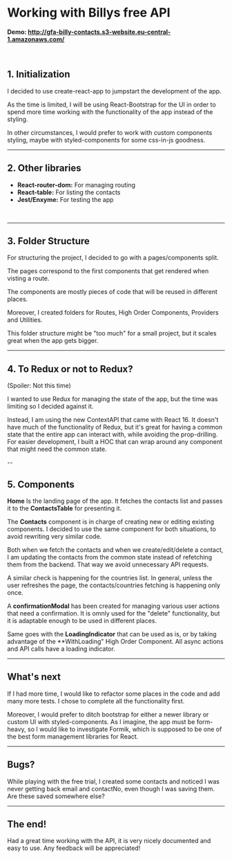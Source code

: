 # Working with Billys free API

**Demo: http://gfa-billy-contacts.s3-website.eu-central-1.amazonaws.com/**

<br>

## 1. Initialization

I decided to use create-react-app to jumpstart the development of the app.

As the time is limited, I will be using React-Bootstrap for the UI in order to spend more time working with the functionality of the app instead of the styling.

In other circumstances, I would prefer to work with custom components styling, maybe with styled-components for some css-in-js goodness.
<br>

---
## 2. Other libraries

- **React-router-dom:** For managing routing
- **React-table:** For listing the contacts
- **Jest/Enxyme:** For testing the app

<br>

---
## 3. Folder Structure

For structuring the project, I decided to go with a pages/components split. 

The pages correspond to the first components that get rendered when visting a route.

The components are mostly pieces of code that will be reused in different places.

Moreover, I created folders for Routes, High Order Components, Providers and Utilities.

This folder structure might be "too much" for a small project, but it scales great when the app gets bigger.

---
## 4. To Redux or not to Redux? 
(Spoiler: Not this time)

I wanted to use Redux for managing the state of the app, but the time was limiting so I decided against it.

Instead, I am using the new ContextAPI that came with React 16. It doesn't have much of the functionality of Redux, but it's great for having a common state that the entire app can interact with, while avoiding the prop-drilling.
For easier development, I built a HOC that can wrap around any component that might need the common state.

--
## 5. Components

**Home** Is the landing page of the app. It fetches the contacts list and passes it to the **ContactsTable** for presenting it.

The **Contacts** component is in charge of creating new or editing existing components. I decided to use the same component for both situations, to avoid rewriting very similar code.

Both when we fetch the contacts and when we create/edit/delete a contact, I am updating the contacts from the common state instead of refetching them from the backend. That way we avoid unnecessary API requests.

A similar check is happening for the countries list. In general, unless the user refreshes the page, the contacts/countries fetching is happening only once.

A **confirmationModal** has been created for managing various user actions that need a confirmation. It is omnly used for the "delete" functionality, but it is adaptable enough to be used in different places.

Same goes with the **LoadingIndicator** that can be used as is, or by taking advantage of the **WithLoading" High Order Component. All async actions and API calls have a loading indicator.

---
## What's next

If I had more time, I would like to refactor some places in the code and add many more tests. I chose to complete all the functionality first.

Moreover, I would prefer to ditch bootstrap for either a newer library or custom UI with styled-components. As I imagine, the app must be form-heavy, so I would like to investigate Formik, which is supposed to be one of the best form management libraries for React.

---
## Bugs?

While playing with the free trial, I created some contacts and noticed I was never getting back email and contactNo, even though I was saving them. Are these saved somewhere else?

---
## The end!

Had a great time working with the API, it is very nicely documented and easy to use. Any feedback will be appreciated!




